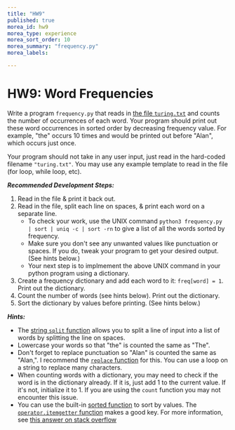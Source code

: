 ```yaml
---
title: "HW9"
published: true
morea_id: hw9
morea_type: experience
morea_sort_order: 10
morea_summary: "frequency.py"
morea_labels:

---
```

# HW9: Word Frequencies

Write a program `frequency.py` that reads in [the file `turing.txt`](data/turing.txt) and counts the number of occurrences of each word. Your program should print out these word occurrences in sorted order by decreasing frequency value. For example, "the" occurs 10 times and would be printed out before "Alan", which occurs just once.

Your program should not take in any user input, just read in the hard-coded filename `"turing.txt"`. You may use any example template to read in the file (for loop, while loop, etc).

***Recommended Development Steps:***

1. Read in the file & print it back out.
2. Read in the file, split each line on spaces, & print each word on a separate line.
    * To check your work, use the UNIX command `python3 frequency.py | sort | uniq -c | sort -rn` to give a list of all the words sorted by frequency. 
    * Make sure you don't see any unwanted values like punctuation or spaces. If you do, tweak your program to get your desired output. (See hints below.)
    * Your next step is to implmement the above UNIX command in your python program using a dictionary.
3. Create a frequency dictionary and add each word to it: `freq[word] = 1`. Print out the dictionary.
4. Count the number of words (see hints below). Print out the dictionary.
5. Sort the dictionary by values before printing. (See hints below.)

***Hints:***

  * The [string `split` function](https://docs.python.org/3.4/library/stdtypes.html#str.split) allows you to split a line of input into a list of words by splitting the line on spaces.
  * Lowercase your words so that "the" is counted the same as "The".
  * Don't forget to replace punctuation so "Alan" is counted the same as "Alan,". I recommend the [`replace` function](http://www.tutorialspoint.com/python/string_replace.htm) for this. You can use a loop on a string to replace many characters.  
  * When counting words with a dictionary, you may need to check if the word is in the dictionary already. If it is, just add 1 to the current value. If it's not, initialize it to 1. If you are using the `count` function you may not encounter this issue.
  * You can use the built-in [sorted function](https://wiki.python.org/moin/HowTo/Sorting/) to sort by values. The [`operator.itemgetter` function](https://docs.python.org/3/library/operator.html#operator.itemgetter) makes a good key. For more information, see [this answer on stack overflow](http://stackoverflow.com/a/613218)


<!--## Demonstration

Once you've finished doing the HW a single time, you can watch me do it:

{% include youtube.html id="FMj6DvHxJw8" %}

{% include wod-warning.html %}-->

